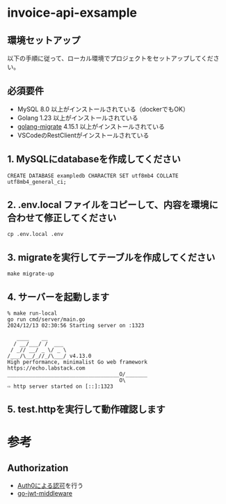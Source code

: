 # invoice-api-exsample

## 環境セットアップ

以下の手順に従って、ローカル環境でプロジェクトをセットアップしてください。


## 必須要件
- MySQL 8.0 以上がインストールされている（dockerでもOK）
- Golang 1.23 以上がインストールされている
- [golang-migrate](https://github.com/golang-migrate/migrate) 4.15.1 以上がインストールされている
- VSCodeのRestClientがインストールされている

## 1. MySQLにdatabaseを作成してください
```
CREATE DATABASE exampledb CHARACTER SET utf8mb4 COLLATE utf8mb4_general_ci;
```

## 2. .env.local ファイルをコピーして、内容を環境に合わせて修正してください
```
cp .env.local .env
```

## 3. migrateを実行してテーブルを作成してください
```
make migrate-up
```

## 4. サーバーを起動します
```
% make run-local 
go run cmd/server/main.go
2024/12/13 02:30:56 Starting server on :1323

   ____    __
  / __/___/ /  ___
 / _// __/ _ \/ _ \
/___/\__/_//_/\___/ v4.13.0
High performance, minimalist Go web framework
https://echo.labstack.com
____________________________________O/_______
                                    O\
⇨ http server started on [::]:1323
```

## 5. test.httpを実行して動作確認します



# 参考
## Authorization
- [Auth0による認可](https://auth0.com/docs/quickstart/backend/golang/interactive)を行う
- [go-jwt-middleware](https://github.com/auth0/go-jwt-middleware)
